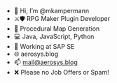 - 👋 Hi, I’m @mkampermann
- ⚔️🛡 RPG Maker Plugin Developer
- 🧬 Procedural Map Generation
- 💻 Java, JavaScript, Python
- 🏢 Working at SAP SE
- 🌐 aerosys.blog
- 📫 mail@aerosys.blog
- ❌ Please no Job Offers or Spam!

<!---
mkampermann/mkampermann is a ✨ special ✨ repository because its `README.md` (this file) appears on your GitHub profile.
You can click the Preview link to take a look at your changes.
--->
